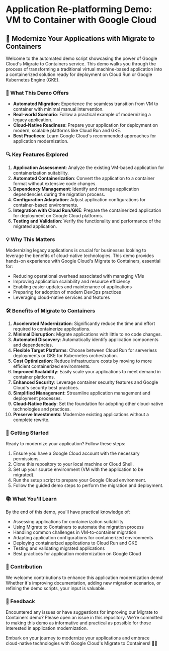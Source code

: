 # Application Re-platforming Demo: VM to Container with Google Cloud

## 🚀 Modernize Your Applications with Migrate to Containers

Welcome to the automated demo script showcasing the power of Google Cloud's Migrate to Containers service. This demo walks you through the process of transforming a traditional virtual machine-based application into a containerized solution ready for deployment on Cloud Run or Google Kubernetes Engine (GKE).

### 🌟 What This Demo Offers

- **Automated Migration**: Experience the seamless transition from VM to container with minimal manual intervention.
- **Real-world Scenario**: Follow a practical example of modernizing a legacy application.
- **Cloud-Native Readiness**: Prepare your application for deployment on modern, scalable platforms like Cloud Run and GKE.
- **Best Practices**: Learn Google Cloud's recommended approaches for application modernization.

### 🔍 Key Features Explored

1. **Application Assessment**: Analyze the existing VM-based application for containerization suitability.
2. **Automated Containerization**: Convert the application to a container format without extensive code changes.
3. **Dependency Management**: Identify and manage application dependencies during the migration process.
4. **Configuration Adaptation**: Adjust application configurations for container-based environments.
5. **Integration with Cloud Run/GKE**: Prepare the containerized application for deployment on Google Cloud platforms.
6. **Testing and Validation**: Verify the functionality and performance of the migrated application.

### 💡 Why This Matters

Modernizing legacy applications is crucial for businesses looking to leverage the benefits of cloud-native technologies. This demo provides hands-on experience with Google Cloud's Migrate to Containers, essential for:

- Reducing operational overhead associated with managing VMs
- Improving application scalability and resource efficiency
- Enabling easier updates and maintenance of applications
- Preparing for adoption of modern DevOps practices
- Leveraging cloud-native services and features

### 🛠 Benefits of Migrate to Containers

1. **Accelerated Modernization**: Significantly reduce the time and effort required to containerize applications.
2. **Minimal Disruption**: Migrate applications with little to no code changes.
3. **Automated Discovery**: Automatically identify application components and dependencies.
4. **Flexible Target Platforms**: Choose between Cloud Run for serverless deployments or GKE for Kubernetes orchestration.
5. **Cost Optimization**: Reduce infrastructure costs by moving to more efficient containerized environments.
6. **Improved Scalability**: Easily scale your applications to meet demand in container platforms.
7. **Enhanced Security**: Leverage container security features and Google Cloud's security best practices.
8. **Simplified Management**: Streamline application management and deployment processes.
9. **Cloud-Native Ready**: Set the foundation for adopting other cloud-native technologies and practices.
10. **Preserve Investments**: Modernize existing applications without a complete rewrite.

### 🚀 Getting Started

Ready to modernize your application? Follow these steps:

1. Ensure you have a Google Cloud account with the necessary permissions.
2. Clone this repository to your local machine or Cloud Shell.
3. Set up your source environment (VM with the application to be migrated).
4. Run the setup script to prepare your Google Cloud environment.
5. Follow the guided demo steps to perform the migration and deployment.

### 📚 What You'll Learn

By the end of this demo, you'll have practical knowledge of:

- Assessing applications for containerization suitability
- Using Migrate to Containers to automate the migration process
- Handling common challenges in VM-to-container migration
- Adapting application configurations for containerized environments
- Deploying containerized applications to Cloud Run and GKE
- Testing and validating migrated applications
- Best practices for application modernization on Google Cloud

### 🤝 Contribution

We welcome contributions to enhance this application modernization demo! Whether it's improving documentation, adding new migration scenarios, or refining the demo scripts, your input is valuable.

### 📣 Feedback

Encountered any issues or have suggestions for improving our Migrate to Containers demo? Please open an issue in this repository. We're committed to making this demo as informative and practical as possible for those interested in application modernization.

Embark on your journey to modernize your applications and embrace cloud-native technologies with Google Cloud's Migrate to Containers! 🚀🐳
